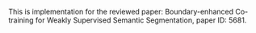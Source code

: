 This is implementation for the reviewed paper: Boundary-enhanced Co-training for Weakly Supervised Semantic Segmentation, paper ID: 5681.
